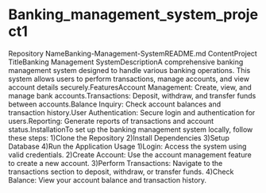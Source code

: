 # Banking_management_system_project1

Repository NameBanking-Management-SystemREADME.md ContentProject TitleBanking Management SystemDescriptionA comprehensive banking management system designed to handle various banking operations. This system allows users to perform transactions, manage accounts, and view account details securely.FeaturesAccount Management: Create, view, and manage bank accounts.Transactions: Deposit, withdraw, and transfer funds between accounts.Balance Inquiry: Check account balances and transaction history.User Authentication: Secure login and authentication for users.Reporting: Generate reports of transactions and account status.InstallationTo set up the banking management system locally, follow these steps:
1)Clone the Repository
2)Install Dependencies 
3)Setup Database 
4)Run the Application 
Usage
1)Login: Access the system using valid credentials.
2)Create Account: Use the account management feature to create a new account.
3)Perform Transactions: Navigate to the transactions section to deposit, withdraw, or transfer funds.
4)Check Balance: View your account balance and transaction history.

